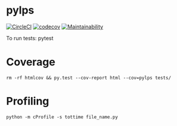 # pylps
[![CircleCI](https://circleci.com/gh/astraldawn/pylps.svg?style=shield)](https://circleci.com/gh/astraldawn/pylps)
[![codecov](https://codecov.io/gh/astraldawn/pylps/branch/master/graph/badge.svg)](https://codecov.io/gh/astraldawn/pylps)
[![Maintainability](https://api.codeclimate.com/v1/badges/cdbd4d0872766e640afb/maintainability)](https://codeclimate.com/github/astraldawn/pylps/maintainability)

To run tests: pytest

# Coverage
```rm -rf htmlcov && py.test --cov-report html --cov=pylps tests/```

# Profiling
```python -m cProfile -s tottime file_name.py```
